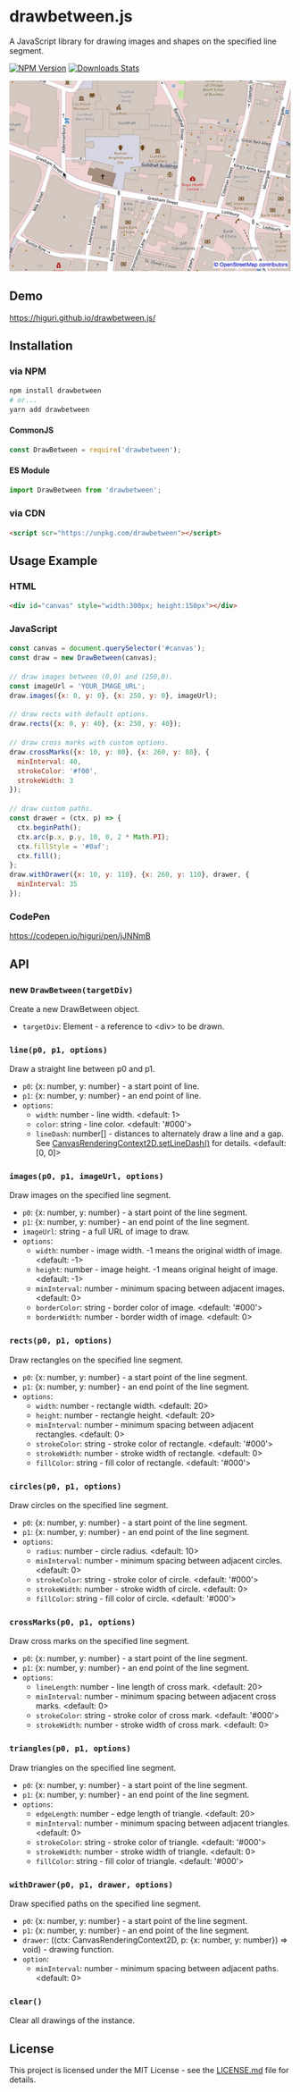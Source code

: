 # drawbetween.js
A JavaScript library for drawing images and shapes on the specified line segment.

[![NPM Version][npm-image]][npm-url]
[![Downloads Stats][npm-downloads]][npm-url]

![](https://raw.githubusercontent.com/higuri/drawbetween.js/gh-pages/images/screenshot.gif)

## Demo
https://higuri.github.io/drawbetween.js/

## Installation
### via NPM
```sh
npm install drawbetween
# or...
yarn add drawbetween
```

#### CommonJS
```js
const DrawBetween = require('drawbetween');
```
#### ES Module
```js
import DrawBetween from 'drawbetween';
```

### via CDN
```html
<script scr="https://unpkg.com/drawbetween"></script>
```

## Usage Example

### HTML
```html
<div id="canvas" style="width:300px; height:150px"></div>
```

### JavaScript
```js
const canvas = document.querySelector('#canvas');
const draw = new DrawBetween(canvas);

// draw images between (0,0) and (250,0).
const imageUrl = 'YOUR_IMAGE_URL';
draw.images({x: 0, y: 0}, {x: 250, y: 0}, imageUrl);

// draw rects with default options.
draw.rects({x: 0, y: 40}, {x: 250, y: 40});

// draw cross marks with custom options.
draw.crossMarks({x: 10, y: 80}, {x: 260, y: 80}, {
  minInterval: 40,
  strokeColor: '#f00',
  strokeWidth: 3
});

// draw custom paths.
const drawer = (ctx, p) => {
  ctx.beginPath();
  ctx.arc(p.x, p.y, 10, 0, 2 * Math.PI);
  ctx.fillStyle = '#0af';
  ctx.fill();
};
draw.withDrawer({x: 10, y: 110}, {x: 260, y: 110}, drawer, {
  minInterval: 35
});
```

### CodePen
https://codepen.io/higuri/pen/jJNNmB

## API
### new `DrawBetween(targetDiv)`
Create a new DrawBetween object.
* `targetDiv`: Element - a reference to &lt;div&gt; to be drawn.

### `line(p0, p1, options)`
Draw a straight line between p0 and p1.
* `p0`: {x: number, y: number} - a start point of line.
* `p1`: {x: number, y: number} - an end point of line.
* `options`:
  * `width`: number - line width.
    <default: 1>
  * `color`: string - line color.
    <default: '#000'>
  * `lineDash`: number[] - distances to alternately draw a line and a gap.
    See [CanvasRenderingContext2D.setLineDash()][mdn-linedash] for details.
    <default: [0, 0]>
    
### `images(p0, p1, imageUrl, options)`
Draw images on the specified line segment.
* `p0`: {x: number, y: number} - a start point of the line segment.
* `p1`: {x: number, y: number} - an end point of the line segment.
* `imageUrl`: string - a full URL of image to draw.
* `options`:
  * `width`: number - image width.
    -1 means the original width of image.
    <default: -1>
  * `height`: number - image height.
    -1 means original height of image.
    <default: -1>
  * `minInterval`: number - minimum spacing between adjacent images.
    <default: 0>
  * `borderColor`: string - border color of image.
    <default: '#000'>
  * `borderWidth`: number - border width of image.
    <default: 0>

### `rects(p0, p1, options)`
Draw rectangles on the specified line segment.
* `p0`: {x: number, y: number} - a start point of the line segment.
* `p1`: {x: number, y: number} - an end point of the line segment.
* `options`:
  * `width`: number - rectangle width.
    <default: 20>
  * `height`: number - rectangle height.
    <default: 20>
  * `minInterval`: number - minimum spacing between adjacent rectangles.
    <default: 0>
  * `strokeColor`: string - stroke color of rectangle.
    <default: '#000'>
  * `strokeWidth`: number - stroke width of rectangle.
    <default: 0>
  * `fillColor`: string - fill color of rectangle.
    <default: '#000'>

### `circles(p0, p1, options)`
Draw circles on the specified line segment.
* `p0`: {x: number, y: number} - a start point of the line segment.
* `p1`: {x: number, y: number} - an end point of the line segment.
* `options`:
  * `radius`: number - circle radius.
    <default: 10>
  * `minInterval`: number - minimum spacing between adjacent circles.
    <default: 0>
  * `strokeColor`: string - stroke color of circle.
    <default: '#000'>
  * `strokeWidth`: number - stroke width of circle.
    <default: 0>
  * `fillColor`: string - fill color of circle.
    <default: '#000'>

### `crossMarks(p0, p1, options)`
Draw cross marks on the specified line segment.
* `p0`: {x: number, y: number} - a start point of the line segment.
* `p1`: {x: number, y: number} - an end point of the line segment.
* `options`:
  * `lineLength`: number - line length of cross mark.
    <default: 20>
  * `minInterval`: number - minimum spacing between adjacent cross marks.
    <default: 0>
  * `strokeColor`: string - stroke color of cross mark.
    <default: '#000'>
  * `strokeWidth`: number - stroke width of cross mark.
    <default: 0>

### `triangles(p0, p1, options)`
Draw triangles on the specified line segment.
* `p0`: {x: number, y: number} - a start point of the line segment.
* `p1`: {x: number, y: number} - an end point of the line segment.
* `options`:
  * `edgeLength`: number - edge length of triangle.
    <default: 20>
  * `minInterval`: number - minimum spacing between adjacent triangles.
    <default: 0>
  * `strokeColor`: string - stroke color of triangle.
    <default: '#000'>
  * `strokeWidth`: number - stroke width of triangle.
    <default: 0>
  * `fillColor`: string - fill color of triangle.
    <default: '#000'>

### `withDrawer(p0, p1, drawer, options)`
Draw specified paths on the specified line segment. 
* `p0`: {x: number, y: number} - a start point of the line segment.
* `p1`: {x: number, y: number} - an end point of the line segment.
* `drawer`: ((ctx: CanvasRenderingContext2D, p: {x: number, y: number}) => void) - drawing function.
* `option`:
  * `minInterval`: number - minimum spacing between adjacent paths.
    <default: 0>

### `clear()`
Clear all drawings of the instance.

## License
This project is licensed under the MIT License - see the [LICENSE.md][lic-url] file for details.

<!-- Markdown link -->
[npm-image]: https://img.shields.io/npm/v/drawbetween.svg?style=flat-square
[npm-url]: https://npmjs.org/package/drawbetween
[npm-downloads]: https://img.shields.io/npm/dm/drawbetween.svg?style=flat-square
[mdn-linedash]: https://developer.mozilla.org/en-US/docs/Web/API/CanvasRenderingContext2D/setLineDash#Parameters
[lic-url]: https://raw.githubusercontent.com/higuri/drawbetween.js/master/LICENSE
